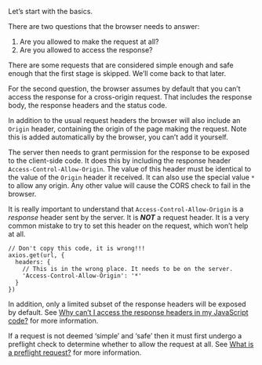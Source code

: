 Let’s start with the basics.

There are two questions that the browser needs to answer:

1.  Are you allowed to make the request at all?
2.  Are you allowed to access the response?

There are some requests that are considered simple enough and safe enough that the first stage is skipped. We’ll come back to that later.

For the second question, the browser assumes by default that you can’t access the response for a cross-origin request. That includes the response body, the response headers and the status code.

In addition to the usual request headers the browser will also include an `Origin` header, containing the origin of the page making the request. Note this is added automatically by the browser, you can’t add it yourself.

The server then needs to grant permission for the response to be exposed to the client-side code. It does this by including the response header `Access-Control-Allow-Origin`. The value of this header must be identical to the value of the `Origin` header it received. It can also use the special value `*` to allow any origin. Any other value will cause the CORS check to fail in the browser.

It is really important to understand that `Access-Control-Allow-Origin` is a _response_ header sent by the server. It is **_NOT_** a request header. It is a very common mistake to try to set this header on the request, which won’t help at all.

```
// Don't copy this code, it is wrong!!!
axios.get(url, {
  headers: {
    // This is in the wrong place. It needs to be on the server.
    'Access-Control-Allow-Origin': '*'
  }
})
```

In addition, only a limited subset of the response headers will be exposed by default. See [Why can’t I access the response headers in my JavaScript code?](/faq#b1b0) for more information.

If a request is not deemed ‘simple’ and ‘safe’ then it must first undergo a preflight check to determine whether to allow the request at all. See [What is a preflight request?](/faq#b7f6) for more information.
